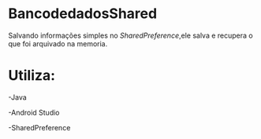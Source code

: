 # BancodedadosShared

Salvando informações simples no <i>SharedPreference</i>,ele salva e recupera o que foi arquivado na memoria.

# Utiliza:

-Java

-Android Studio

-SharedPreference
